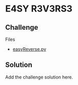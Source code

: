 # E4SY R3V3RS3

## Challenge

Files

- [easyReverse.py](./easyReverse.py)

## Solution

Add the challenge solution here.

